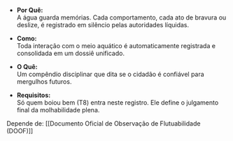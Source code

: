 - **Por Quê:**  
    A água guarda memórias. Cada comportamento, cada ato de bravura ou deslize, é registrado em silêncio pelas autoridades líquidas.
    
- **Como:**  
    Toda interação com o meio aquático é automaticamente registrada e consolidada em um dossiê unificado.
    
- **O Quê:**  
    Um compêndio disciplinar que dita se o cidadão é confiável para mergulhos futuros.
    
- **Requisitos:**  
    Só quem boiou bem (T8) entra neste registro. Ele define o julgamento final da molhabilidade plena.

Depende de: [[Documento Oficial de Observação de Flutuabilidade (DOOF)]]
